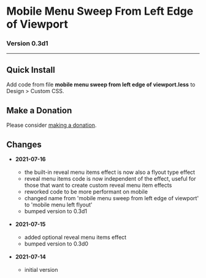 # Mobile Menu Sweep From Left Edge of Viewport

### Version 0.3d1

---

## Quick Install

Add code from file **mobile menu sweep from left edge of viewport.less** to
Design > Custom CSS.

## Make a Donation

Please consider [making a donation](https://github.com/tomsWebConsulting/twcsl#make-a-donation).

## Changes

* **2021-07-16**
<br><br>
  * the built-in reveal menu items effect is now also a flyout type effect
  * reveal menu items code is now independent of the effect, useful for those
    that want to create custom reveal menu item effects
  * reworked code to be more performant on mobile
  * changed name from 'mobile menu sweep from left edge of viewport' to 'mobile
    menu left flyout'
  * bumped version to 0.3d1
  <br><br>
* **2021-07-15**
<br><br>
  * added optional reveal menu items effect
  * bumped version to 0.3d0
  <br><br>
* **2021-07-14**
<br><br>
  * initial version
